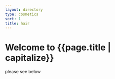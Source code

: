 ```yaml
---
layout: directory
type: cosmetics
sort: 1
title: hair
---
```

# Welcome to {{page.title | capitalize}}

please see below
